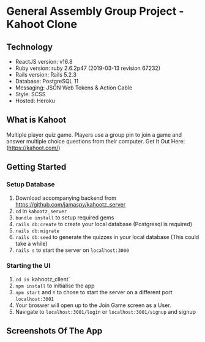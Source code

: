 # General Assembly Group Project - Kahoot Clone

## Technology
* ReactJS version: v16.8
* Ruby version: ruby 2.6.2p47 (2019-03-13 revision 67232)
* Rails version: Rails 5.2.3
* Database: PostgreSQL 11
* Messaging: JSON Web Tokens & Action Cable 
* Style: SCSS
* Hosted: Heroku


## What is Kahoot
Multiple player quiz game. Players use a group pin to join a game and answer multiple choice questions from their computer.
Get It Out Here: (https://kahoot.com/)

## Getting Started

### Setup Database
1. Download accompanying backend from https://github.com/jamaspy/kahootz_server
2. `cd` in `kahootz_server`
3. `bundle install` to setup required gems
4. `rails db:create` to create your local database (Postgresql is required)
5. `rails db:migrate` 
6. `rails db:seed` to generate the quizzes in your local database (This could take a while)
7. `rails s` to start the server on `localhost:3000`

### Starting the UI 
1. `cd in `kahootz_client`
2. `npm install` to initialise the app
3. `npm start` and `Y` to chose to start the server on a different port `localhost:3001`
4. Your broswer will open up to the Join Game screen as a User. 
5. Navigate to `localhost:3001/login` or `localhost:3001/signup` and signup

## Screenshots Of The App




